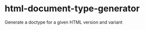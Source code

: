 html-document-type-generator
============================

Generate a doctype for a given HTML version and variant